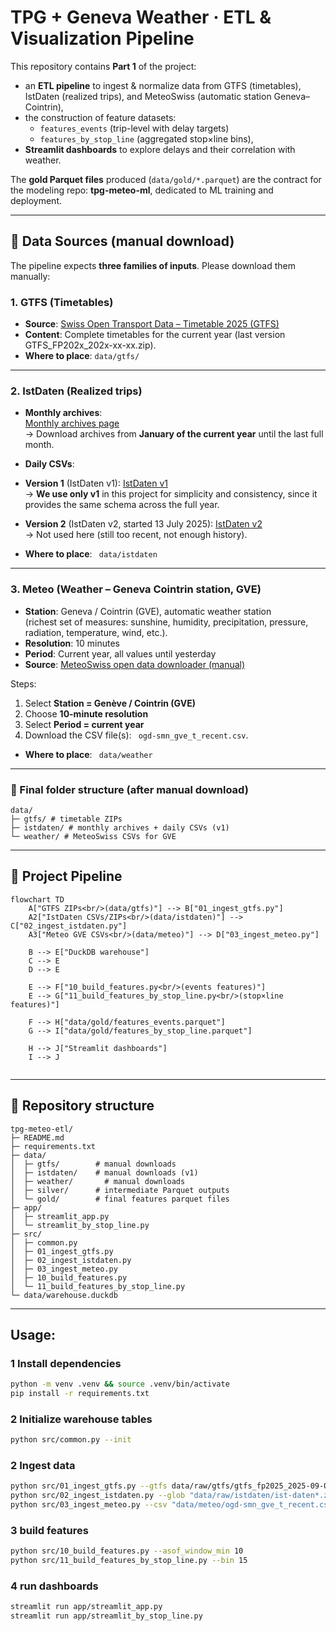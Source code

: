 # TPG + Geneva Weather · ETL & Visualization Pipeline

This repository contains **Part 1** of the project:

- an **ETL pipeline** to ingest & normalize data from GTFS (timetables), IstDaten (realized trips), and MeteoSwiss (automatic station Geneva–Cointrin),
- the construction of feature datasets:
  - `features_events` (trip-level with delay targets)
  - `features_by_stop_line` (aggregated stop×line bins),
- **Streamlit dashboards** to explore delays and their correlation with weather.

The **gold Parquet files** produced (`data/gold/*.parquet`) are the contract for the modeling repo: **tpg-meteo-ml**, dedicated to ML training and deployment.

---

## 📡 Data Sources (manual download)

The pipeline expects **three families of inputs**. Please download them manually:

### 1. GTFS (Timetables)
- **Source**: [Swiss Open Transport Data – Timetable 2025 (GTFS)](https://data.opentransportdata.swiss/fr/dataset/timetable-2025-gtfs2020)  
- **Content**: Complete timetables for the current year (last version GTFS_FP202x_202x-xx-xx.zip).  
- **Where to place**:  ```data/gtfs/```

---

### 2. IstDaten (Realized trips)
- **Monthly archives**:  
[Monthly archives page](https://archive.opentransportdata.swiss/actual_data_archive.htm)  
→ Download archives from **January of the current year** until the last full month.

- **Daily CSVs**:  
- **Version 1** (IstDaten v1): [IstDaten v1](https://data.opentransportdata.swiss/dataset/istdaten)  
  → **We use only v1** in this project for simplicity and consistency, since it provides the same schema across the full year.  
- **Version 2** (IstDaten v2, started 13 July 2025): [IstDaten v2](https://data.opentransportdata.swiss/dataset/ist-daten-v2)  
  → Not used here (still too recent, not enough history).  

- **Where to place**: ``` data/istdaten```

---

### 3. Meteo (Weather – Geneva Cointrin station, GVE)
- **Station**: Geneva / Cointrin (GVE), automatic weather station  
(richest set of measures: sunshine, humidity, precipitation, pressure, radiation, temperature, wind, etc.).  
- **Resolution**: 10 minutes  
- **Period**: Current year, all values until yesterday  
- **Source**: [MeteoSwiss open data downloader (manual)](https://www.meteosuisse.admin.ch/services-et-publications/applications/ext/telecharger-des-donnees-sans-savoir-coder.html#lang=fr&mdt=normal&pgid=&sid=&col=&di=&tr=&hdr=)  

Steps:  
1. Select **Station = Genève / Cointrin (GVE)**  
2. Choose **10-minute resolution**  
3. Select **Period = current year**  
4. Download the CSV file(s): ``` ogd-smn_gve_t_recent.csv```.  

- **Where to place**:  ``` data/weather```

---

### 📂 Final folder structure (after manual download)
```
data/
├─ gtfs/ # timetable ZIPs
├─ istdaten/ # monthly archives + daily CSVs (v1)
└─ weather/ # MeteoSwiss CSVs for GVE
```

---

## 🔄 Project Pipeline

```mermaid
flowchart TD
    A["GTFS ZIPs<br/>(data/gtfs)"] --> B["01_ingest_gtfs.py"]
    A2["IstDaten CSVs/ZIPs<br/>(data/istdaten)"] --> C["02_ingest_istdaten.py"]
    A3["Meteo GVE CSVs<br/>(data/meteo)"] --> D["03_ingest_meteo.py"]

    B --> E["DuckDB warehouse"]
    C --> E
    D --> E

    E --> F["10_build_features.py<br/>(events features)"]
    E --> G["11_build_features_by_stop_line.py<br/>(stop×line features)"]

    F --> H["data/gold/features_events.parquet"]
    G --> I["data/gold/features_by_stop_line.parquet"]

    H --> J["Streamlit dashboards"]
    I --> J
 
```
---

## 📂 Repository structure
```
tpg-meteo-etl/
├─ README.md
├─ requirements.txt
├─ data/
│  ├─ gtfs/        # manual downloads
│  ├─ istdaten/    # manual downloads (v1)
│  ├─ weather/       # manual downloads
│  ├─ silver/      # intermediate Parquet outputs
│  └─ gold/        # final features parquet files
├─ app/
│  ├─ streamlit_app.py
│  └─ streamlit_by_stop_line.py
├─ src/
│  ├─ common.py
│  ├─ 01_ingest_gtfs.py
│  ├─ 02_ingest_istdaten.py
│  ├─ 03_ingest_meteo.py
│  ├─ 10_build_features.py
│  └─ 11_build_features_by_stop_line.py
└─ data/warehouse.duckdb
```
---
## Usage:

### 1 Install dependencies
```bash
python -m venv .venv && source .venv/bin/activate
pip install -r requirements.txt

```
### 2 Initialize warehouse tables
```bash
python src/common.py --init
```
### 2 Ingest data
```bash
python src/01_ingest_gtfs.py --gtfs data/raw/gtfs/gtfs_fp2025_2025-09-08.zip
python src/02_ingest_istdaten.py --glob "data/raw/istdaten/ist-daten*.zip" "data/raw/istdaten/*_istdaten.csv"
python src/03_ingest_meteo.py --csv "data/meteo/ogd-smn_gve_t_recent.csv"

```

### 3 build features
```bash
python src/10_build_features.py --asof_window_min 10
python src/11_build_features_by_stop_line.py --bin 15

```
### 4 run dashboards
```bash
streamlit run app/streamlit_app.py
streamlit run app/streamlit_by_stop_line.py

```